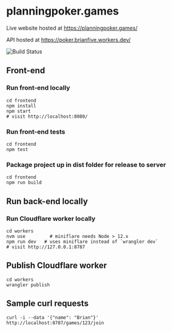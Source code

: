 # planningpoker.games

Live website hosted at <https://planningpoker.games/>

API hosted at <https://poker.brianfive.workers.dev/>

![Build Status](https://github.com/briangershon/planning-poker/workflows/Continuous%20Integration/badge.svg)

## Front-end

### Run front-end locally

    cd frontend
    npm install
    npm start
    # visit http://localhost:8080/

### Run front-end tests

    cd frontend
    npm test

### Package project up in dist folder for release to server

    cd frontend
    npm run build

## Run back-end locally

### Run Cloudflare worker locally

    cd workers
    nvm use         # miniflare needs Node > 12.x
    npm run dev   # uses miniflare instead of `wrangler dev`
    # visit http://127.0.0.1:8787

## Publish Cloudflare worker

    cd workers
    wrangler publish

## Sample curl requests

    curl -i --data '{"name": "Brian"}' http://localhost:8787/games/123/join